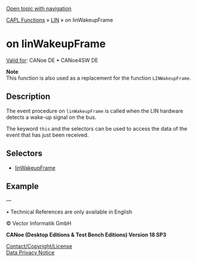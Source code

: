 [Open topic with navigation](../../../../../CANoeDEFamily.htm#Topics/CAPLFunctions/LIN/EventProcedures/CAPLfunctionOnLINWakeupFrame.md)

[CAPL Functions](../../CAPLfunctions.md) » [LIN](../CAPLfunctionsLINOverview.md) » on linWakeupFrame

# on linWakeupFrame

[Valid for](../../../Shared/FeatureAvailability.md): CANoe DE • CANoe4SW DE

**Note**  
This function is also used as a replacement for the function `LINWakeupFrame`.

## Description

The event procedure on `linWakeupFrame` is called when the LIN hardware detects a wake-up signal on the bus.

The keyword `this` and the selectors can be used to access the data of the event that has just been received.

## Selectors

- [linWakeupFrame](../Selectors/CAPLfunctionLINWakeupFrame.md)

## Example

—

•  Technical References are only available in English

© Vector Informatik GmbH

**CANoe (Desktop Editions & Test Bench Editions) Version 18 SP3**

[Contact/Copyright/License](../../../Shared/ContactCopyrightLicense.md)  
[Data Privacy Notice](https://www.vector.com/int/en/company/get-info/privacy-policy/)
